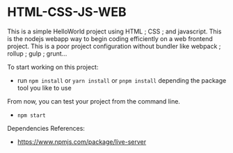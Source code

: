 # HTML-CSS-JS-WEB
This is a simple HelloWorld project using HTML ; CSS ; and javascript. This is the nodejs webapp way to begin coding efficiently on a web frontend project. This is a poor project configuration without bundler like webpack ; rollup ; gulp ; grunt...

To start working on this project:
- run `npm install` or `yarn install` or `pnpm install` depending the package tool you like to use

From now, you can test your project from the command line.
- `npm start`

Dependencies References:
- https://www.npmjs.com/package/live-server

